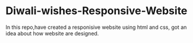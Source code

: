 # Diwali-wishes-Responsive-Website

In this repo,have created a responisive website using html and css, got an idea about how website are designed.
